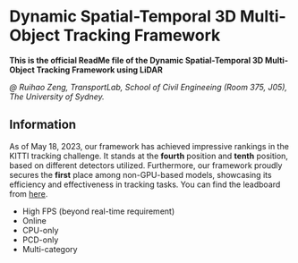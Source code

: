 # Dynamic Spatial-Temporal 3D Multi-Object Tracking Framework

**This is the official ReadMe file of the Dynamic Spatial-Temporal 3D Multi-Object Tracking Framework using LiDAR**

*@ Ruihao Zeng, TransportLab, School of Civil Engineeing (Room 375, J05), The University of Sydney.*


## Information

As of May 18, 2023, our framework has achieved impressive rankings in the KITTI tracking challenge. It stands at the **fourth** position and **tenth** position, based on different detectors utilized. Furthermore, our framework proudly secures the **first** place among non-GPU-based models, showcasing its efficiency and effectiveness in tracking tasks. You can find the leadboard from [here](https://www.cvlibs.net/datasets/kitti/eval_tracking.php).
- High FPS (beyond real-time requirement)
- Online
- CPU-only
- PCD-only
- Multi-category

